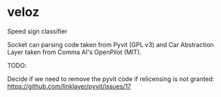 # veloz
Speed sign classifier

Socket can parsing code taken from Pyvit (GPL v3) and Car Abstraction Layer taken from Comma AI's OpenPilot (MIT).

TODO:

Decide if we need to remove the pyvit code if relicensing is not granted: https://github.com/linklayer/pyvit/issues/17
